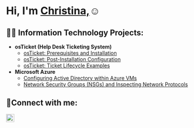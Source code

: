 <h1>Hi, I'm <a href="https://linkedin.com/in/yourname"> Christina,</a>☺</h1>

<h2>👨‍💻 Information Technology Projects:</h2>

- <b>osTicket (Help Desk Ticketing System)</b>
  - [osTicket: Prerequisites and Installation](https://github.com/Thechristinaq/osticket-prereqs)
  - [osTicket: Post-Installation Configuration](https://github.com/thechristinaq/Post-Install-Configuration-)
  - [osTicket: Ticket Lifecycle Examples](https://github.com/Thechristinaq/ticket-lifecycle)
- <b>Microsoft Azure</b>
  - [Configuring Active Directory within Azure VMs](https://github.com/Thechristinaq/configure-ad)
  - [Network Security Groups (NSGs) and Inspecting Network Protocols](https://github.com/Thechristinaq/azure-network-protocols)

<h2>🤳Connect with me:</h2>


[<img align="left" alt="Josh | LinkedIn" width="22px" src="https://cdn.jsdelivr.net/npm/simple-icons@v3/icons/linkedin.svg" />][linkedin]


[linkedin]: https://linkedin.com/in/yourname
